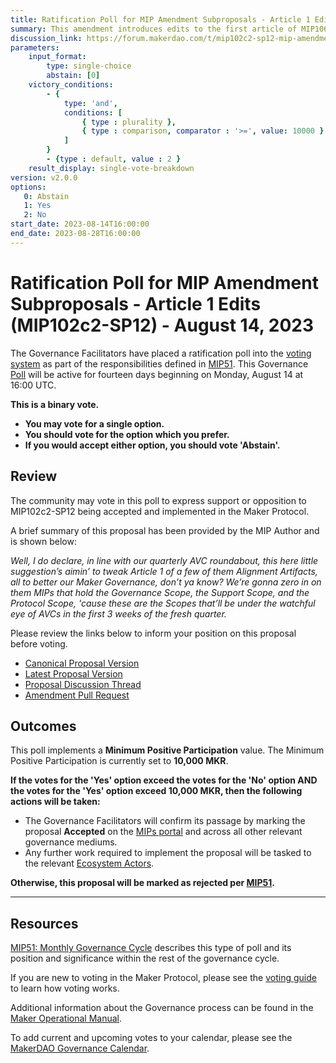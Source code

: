 ```yaml
---
title: Ratification Poll for MIP Amendment Subproposals - Article 1 Edits (MIP102c2-SP12) - August 14, 2023
summary: This amendment introduces edits to the first article of MIP106, MIP107, and MIP113.
discussion_link: https://forum.makerdao.com/t/mip102c2-sp12-mip-amendment-subproposals-article-1-edits/21252
parameters:
    input_format:
        type: single-choice
        abstain: [0]
    victory_conditions:
        - {
            type: 'and',
            conditions: [
                { type : plurality },
                { type : comparison, comparator : '>=', value: 10000 }
            ]
        }
        - {type : default, value : 2 }
    result_display: single-vote-breakdown
version: v2.0.0
options:
   0: Abstain
   1: Yes
   2: No
start_date: 2023-08-14T16:00:00
end_date: 2023-08-28T16:00:00
---
```

# Ratification Poll for MIP Amendment Subproposals - Article 1 Edits (MIP102c2-SP12) - August 14, 2023

The Governance Facilitators have placed a ratification poll into the [voting system](https://vote.makerdao.com/polling) as part of the responsibilities defined in [MIP51](https://mips.makerdao.com/mips/details/MIP51). This Governance [Poll](https://manual.makerdao.com/governance/governance-cycle/weekly-governance-cycle#weekly-governance-cycle-definitions-mip16c1) will be active for fourteen days beginning on Monday, August 14 at 16:00 UTC.

**This is a binary vote.**
- **You may vote for a single option.**
- **You should vote for the option which you prefer.**
- **If you would accept either option, you should vote 'Abstain'.**

## Review

The community may vote in this poll to express support or opposition to MIP102c2-SP12 being accepted and implemented in the Maker Protocol.

A brief summary of this proposal has been provided by the MIP Author and is shown below:

*Well, I do declare, in line with our quarterly AVC roundabout, this here little suggestion’s aimin’ to tweak Article 1 of a few of them Alignment Artifacts, all to better our Maker Governance, don’t ya know? We’re gonna zero in on them MIPs that hold the Governance Scope, the Support Scope, and the Protocol Scope, 'cause these are the Scopes that’ll be under the watchful eye of AVCs in the first 3 weeks of the fresh quarter.*

Please review the links below to inform your position on this proposal before voting.
* [Canonical Proposal Version](https://github.com/makerdao/mips/blob/bb01c4bf112a1be25790994587815bac6c5c6e83/MIP102/MIP102c2-Subproposals/MIP102c2-SP12.md)
* [Latest Proposal Version](https://mips.makerdao.com/mips/details/MIP102c2SP12)
* [Proposal Discussion Thread](https://forum.makerdao.com/t/mip102c2-sp12-mip-amendment-subproposals-article-1-edits/21252)
* [Amendment Pull Request](https://github.com/makerdao/mips/pull/943)

## Outcomes

This poll implements a **Minimum Positive Participation** value. The Minimum Positive Participation is currently set to **10,000 MKR**.

**If the votes for the 'Yes' option exceed the votes for the 'No' option AND the votes for the 'Yes' option exceed 10,000 MKR, then the following actions will be taken:**
* The Governance Facilitators will confirm its passage by marking the proposal **Accepted** on the [MIPs portal](https://mips.makerdao.com/mips/list) and across all other relevant governance mediums.
* Any further work required to implement the proposal will be tasked to the relevant [Ecosystem Actors](https://mips.makerdao.com/mips/details/MIP101#7-professional-actors).

**Otherwise, this proposal will be marked as rejected per [MIP51](https://mips.makerdao.com/mips/details/MIP51#mip51c2-ratification-poll).**

---

## Resources

[MIP51: Monthly Governance Cycle](https://mips.makerdao.com/mips/details/MIP51) describes this type of poll and its position and significance within the rest of the governance cycle.

If you are new to voting in the Maker Protocol, please see the [voting guide](https://manual.makerdao.com/governance/voting-in-makerdao/on-chain-governance) to learn how voting works.

Additional information about the Governance process can be found in the [Maker Operational Manual](https://manual.makerdao.com).

To add current and upcoming votes to your calendar, please see the [MakerDAO Governance Calendar](https://manual.makerdao.com/makerdao/calendars/governance-calendar).
